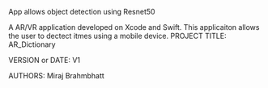 




App allows object detection using Resnet50

A AR/VR application developed on Xcode and Swift. This applicaiton allows the user to dectect itmes using a mobile device.
PROJECT TITLE: AR_Dictionary


VERSION or DATE: V1

AUTHORS: Miraj Brahmbhatt

